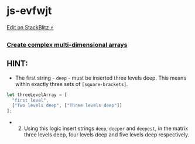 # js-evfwjt

[Edit on StackBlitz ⚡️](https://stackblitz.com/edit/js-evfwjt)

### [Create complex multi-dimensional arrays](https://www.freecodecamp.org/learn/javascript-algorithms-and-data-structures/basic-data-structures/create-complex-multi-dimensional-arrays)

## HINT:
- The first string - `deep` - must be inserted three levels deep.  This means within exactly three sets of `[square-brackets]`.
```js
let threeLevelArray = [
  "first level",
  ["Two levels deep", ["Three levels deep"]]
];
```
- 2. Using this logic insert strings `deep`, `deeper` and `deepest`, in the matrix three levels deep, four levels deep and five levels deep respectively.
